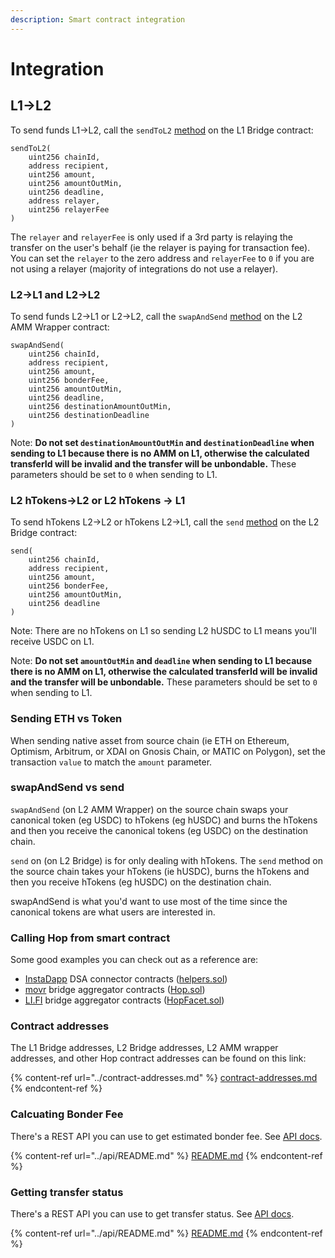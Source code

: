 ```yaml
---
description: Smart contract integration
---
```


# Integration

## L1->L2

To send funds L1->L2, call the `sendToL2` [method](https://github.com/hop-protocol/contracts/blob/8cefc3975115b6e3e706dd110670badad954a3bd/contracts/bridges/L1\_Bridge.sol#L109) on the L1 Bridge contract:

```solidity
sendToL2(
    uint256 chainId,
    address recipient,
    uint256 amount,
    uint256 amountOutMin,
    uint256 deadline,
    address relayer,
    uint256 relayerFee
)
```

The `relayer` and `relayerFee` is only used if a 3rd party is relaying the transfer on the user's behalf (ie the relayer is paying for transaction fee). You can set the `relayer` to the zero address and `relayerFee` to `0` if you are not using a relayer (majority of integrations do not use a relayer).

### L2->L1 and L2->L2

To send funds L2->L1 or L2->L2, call the `swapAndSend` [method](https://github.com/hop-protocol/contracts/blob/8cefc3975115b6e3e706dd110670badad954a3bd/contracts/bridges/L2\_AmmWrapper.sol#L58) on the L2 AMM Wrapper contract:

```solidity
swapAndSend(
    uint256 chainId,
    address recipient,
    uint256 amount,
    uint256 bonderFee,
    uint256 amountOutMin,
    uint256 deadline,
    uint256 destinationAmountOutMin,
    uint256 destinationDeadline
)
```

Note: **Do not set `destinationAmountOutMin` and `destinationDeadline` when sending to L1 because there is no AMM on L1, otherwise the calculated transferId will be invalid and the transfer will be unbondable.** These parameters should be set to `0` when sending to L1.

### L2 hTokens->L2 or L2 hTokens -> L1

To send hTokens L2->L2 or hTokens L2->L1, call the `send` [method](https://github.com/hop-protocol/contracts/blob/8cefc3975115b6e3e706dd110670badad954a3bd/contracts/bridges/L2\_Bridge.sol#L117) on the L2 Bridge contract:

```solidity
send(
    uint256 chainId,
    address recipient,
    uint256 amount,
    uint256 bonderFee,
    uint256 amountOutMin,
    uint256 deadline
)
```

Note: There are no hTokens on L1 so sending L2 hUSDC to L1 means you'll receive USDC on L1.

Note: **Do not set `amountOutMin` and `deadline` when sending to L1 because there is no AMM on L1, otherwise the calculated transferId will be invalid and the transfer will be unbondable.** These parameters should be set to `0` when sending to L1.

### Sending ETH vs Token

When sending native asset from source chain (ie ETH on Ethereum, Optimism, Arbitrum, or XDAI on Gnosis Chain, or MATIC on Polygon), set the transaction `value` to match the `amount` parameter.

### swapAndSend vs send

`swapAndSend` (on L2 AMM Wrapper) on the source chain swaps your canonical token (eg USDC) to hTokens (eg hUSDC) and burns the hTokens and then you receive the canonical tokens (eg USDC) on the destination chain.

`send` on (on L2 Bridge) is for only dealing with hTokens. The `send` method on the source chain takes your hTokens (ie hUSDC), burns the hTokens and then you receive hTokens (eg hUSDC) on the destination chain.

swapAndSend is what you'd want to use most of the time since the canonical tokens are what users are interested in.

### Calling Hop from smart contract

Some good examples you can check out as a reference are:

* [InstaDapp](https://instadapp.io/) DSA connector contracts ([helpers.sol](https://github.com/Instadapp/dsa-connectors/blob/b0a9c6f8333eb2252a49f3c6ac4900ab03db8d21/contracts/mainnet/connectors/hop/helpers.sol#L38))
* [movr](https://www.movr.network/) bridge aggregator contracts ([Hop.sol](https://polygonscan.com/address/0x2b42AFFD4b7C14d9B7C2579229495c052672Ccd3#code))
* [LI.FI](https://li.fi/) bridge aggregator contracts ([HopFacet.sol](https://polygonscan.com/address/0xc46304a0b2accc4462d9bdcaa0f6bf632510d617#code))

### Contract addresses

The L1 Bridge addresses, L2 Bridge addresses, L2 AMM wrapper addresses, and other Hop contract addresses can be found on this link:

{% content-ref url="../contract-addresses.md" %}
[contract-addresses.md](../contract-addresses.md)
{% endcontent-ref %}

### Calcuating Bonder Fee

There's a REST API you can use to get estimated bonder fee. See [API docs](../api/README.md).

{% content-ref url="../api/README.md" %}
[README.md](../api/README.md)
{% endcontent-ref %}

### Getting transfer status

There's a REST API you can use to get transfer status. See [API docs](../api/README.md).

{% content-ref url="../api/README.md" %}
[README.md](../api/README.md)
{% endcontent-ref %}
